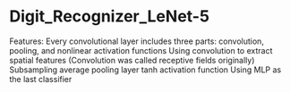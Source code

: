 # Digit_Recognizer_LeNet-5
Features:
Every convolutional layer includes three parts: convolution, pooling, and nonlinear activation functions
Using convolution to extract spatial features (Convolution was called receptive fields originally)
Subsampling average pooling layer
tanh activation function
Using MLP as the last classifier
